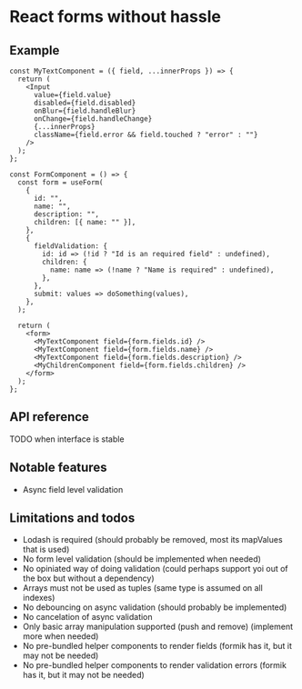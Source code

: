 # React forms without hassle

## Example

```tsx
const MyTextComponent = ({ field, ...innerProps }) => {
  return (
    <Input
      value={field.value}
      disabled={field.disabled}
      onBlur={field.handleBlur}
      onChange={field.handleChange}
      {...innerProps}
      className={field.error && field.touched ? "error" : ""}
    />
  );
};

const FormComponent = () => {
  const form = useForm(
    {
      id: "",
      name: "",
      description: "",
      children: [{ name: "" }],
    },
    {
      fieldValidation: {
        id: id => (!id ? "Id is an required field" : undefined),
        children: {
          name: name => (!name ? "Name is required" : undefined),
        },
      },
      submit: values => doSomething(values),
    },
  );

  return (
    <form>
      <MyTextComponent field={form.fields.id} />
      <MyTextComponent field={form.fields.name} />
      <MyTextComponent field={form.fields.description} />
      <MyChildrenComponent field={form.fields.children} />
    </form>
  );
};
```

## API reference

TODO when interface is stable

## Notable features

- Async field level validation

## Limitations and todos

- Lodash is required (should probably be removed, most its mapValues that is used)
- No form level validation (should be implemented when needed)
- No opiniated way of doing validation (could perhaps support yoi out of the box but without a dependency)
- Arrays must not be used as tuples (same type is assumed on all indexes)
- No debouncing on async validation (should probably be implemented)
- No cancelation of async validation
- Only basic array manipulation supported (push and remove) (implement more when needed)
- No pre-bundled helper components to render fields (formik has it, but it may not be needed)
- No pre-bundled helper components to render validation errors (formik has it, but it may not be needed)
